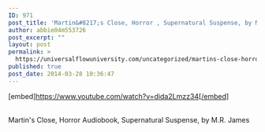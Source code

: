 ```yaml
---
ID: 971
post_title: 'Martin&#8217;s Close, Horror , Supernatural Suspense, by M.R. James'
author: abbie04m553726
post_excerpt: ""
layout: post
permalink: >
  https://universalflowuniversity.com/uncategorized/martins-close-horror-supernatural-suspense-by-m-r-james/
published: true
post_date: 2014-03-28 10:36:47
---
```

[embed]https://www.youtube.com/watch?v=dida2Lmzz34[/embed]</br></br>
<p>Martin's Close, Horror Audiobook, Supernatural Suspense, by M.R. James</p>